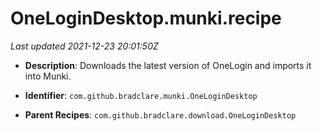 # OneLoginDesktop.munki.recipe

_Last updated 2021-12-23 20:01:50Z_

- **Description**: Downloads the latest version of OneLogin and imports it into Munki.

- **Identifier**: `com.github.bradclare.munki.OneLoginDesktop`

- **Parent Recipes**: `com.github.bradclare.download.OneLoginDesktop`
